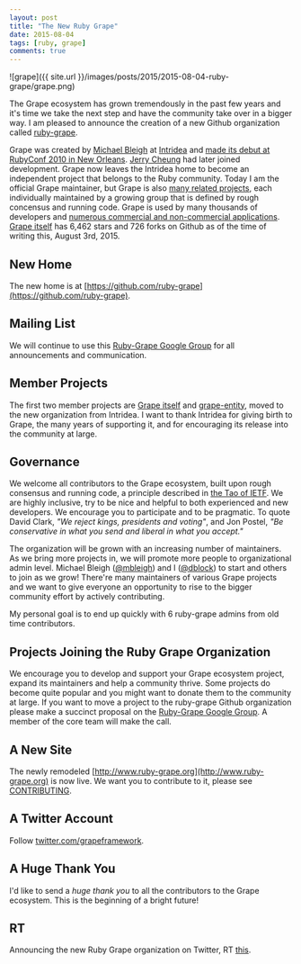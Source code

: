 ```yaml
---
layout: post
title: "The New Ruby Grape"
date: 2015-08-04
tags: [ruby, grape]
comments: true
---
```

![grape]({{ site.url }}/images/posts/2015/2015-08-04-ruby-grape/grape.png)

The Grape ecosystem has grown tremendously in the past few years and it's time we take the next step and have the community take over in a bigger way. I am pleased to announce the creation of a new Github organization called [ruby-grape](https://github.com/ruby-grape).

Grape was created by [Michael Bleigh](https://github.com/mbleigh) at [Intridea](http://www.intridea.com/) and [made its debut at RubyConf 2010 in New Orleans](https://www.youtube.com/watch?v=C7beg3OzxC4). [Jerry Cheung](https://github.com/jch) had later joined development. Grape now leaves the Intridea home to become an independent project that belongs to the Ruby community. Today I am the official Grape maintainer, but Grape is also [many related projects](http://www.ruby-grape.org/projects), each individually maintained by a growing group that is defined by rough concensus and running code. Grape is used by many thousands of developers and [numerous commercial and non-commercial applications](http://www.ruby-grape.org/users). [Grape itself](https://github.com/ruby-grape/grape) has 6,462 stars and 726 forks on Github as of the time of writing this, August 3rd, 2015.

## New Home

The new home is at [https://github.com/ruby-grape](https://github.com/ruby-grape).

## Mailing List

We will continue to use this [Ruby-Grape Google Group](https://groups.google.com/forum/#!forum/ruby-grape) for all announcements and communication.

## Member Projects

The first two member projects are [Grape itself](https://github.com/ruby-grape/grape) and [grape-entity](https://github.com/ruby-grape/grape-entity), moved to the new organization from Intridea. I want to thank Intridea for giving birth to Grape, the many years of supporting it, and for encouraging its release into the community at large.

## Governance

We welcome all contributors to the Grape ecosystem, built upon rough consensus and running code, a principle described in [the Tao of IETF](https://www.ietf.org/tao.html). We are highly inclusive, try to be nice and helpful to both experienced and new developers. We encourage you to participate and to be pragmatic. To quote David Clark, _"We reject kings, presidents and voting"_, and Jon Postel, _"Be conservative in what you send and liberal in what you accept."_

The organization will be grown with an increasing number of maintainers. As we bring more projects in, we will promote more people to organizational admin level. Michael Bleigh ([@mbleigh](https://github.com/mbleigh)) and I ([@dblock](https://github.com/dblock)) to start and others to join as we grow! There're many maintainers of various Grape projects and we want to give everyone an opportunity to rise to the bigger community effort by actively contributing.

My personal goal is to end up quickly with 6 ruby-grape admins from old time contributors.

## Projects Joining the Ruby Grape Organization

We encourage you to develop and support your Grape ecosystem project, expand its maintainers and help a community thrive. Some projects do become quite popular and you might want to donate them to the community at large. If you want to move a project to the ruby-grape Github organization please make a succinct proposal on the [Ruby-Grape Google Group](https://groups.google.com/forum/#!forum/ruby-grape). A member of the core team will make the call.

## A New Site

The newly remodeled [http://www.ruby-grape.org](http://www.ruby-grape.org) is now live. We want you to contribute to it, please see [CONTRIBUTING](https://github.com/ruby-grape/ruby-grape.github.io/blob/master/CONTRIBUTING.md).

## A Twitter Account

Follow [twitter.com/grapeframework](https://twitter.com/grapeframework).

## A Huge Thank You

I'd like to send a *huge thank you* to all the contributors to the Grape ecosystem. This is the beginning of a bright future!

## RT

Announcing the new Ruby Grape organization on Twitter, RT [this](https://twitter.com/dblockdotorg/status/628279053498351616).
